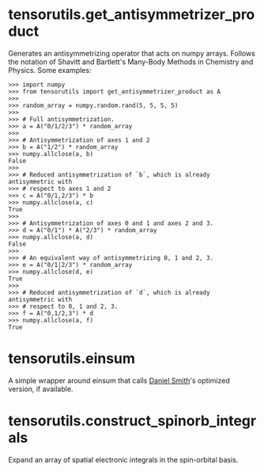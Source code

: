 # tensorutils.get_antisymmetrizer_product
Generates an antisymmetrizing operator that acts on numpy arrays.  Follows the
notation of Shavitt and Bartlett's Many-Body Methods in Chemistry and Physics.
Some examples:
```
>>> import numpy
>>> from tensorutils import get_antisymmetrizer_product as A
>>> 
>>> random_array = numpy.random.rand(5, 5, 5, 5)
>>> 
>>> # Full antisymmetrization.
>>> a = A("0/1/2/3") * random_array
>>> 
>>> # Antisymmetrization of axes 1 and 2
>>> b = A("1/2") * random_array
>>> numpy.allclose(a, b)
False
>>> 
>>> # Reduced antisymmetrization of `b`, which is already antisymmetric with
>>> # respect to axes 1 and 2
>>> c = A("0/1,2/3") * b
>>> numpy.allclose(a, c)
True
>>> 
>>> # Antisymmetrization of axes 0 and 1 and axes 2 and 3.
>>> d = A("0/1") * A("2/3") * random_array
>>> numpy.allclose(a, d)
False
>>> 
>>> # An equivalent way of antisymmetrizing 0, 1 and 2, 3.
>>> e = A("0/1|2/3") * random_array
>>> numpy.allclose(d, e)
True
>>> 
>>> # Reduced antisymmetrization of `d`, which is already antisymmetric with
>>> # respect to 0, 1 and 2, 3.
>>> f = A("0,1/2,3") * d
>>> numpy.allclose(a, f)
True

```

# tensorutils.einsum
A simple wrapper around einsum that calls
[Daniel Smith](https://github.com/dgasmith)'s optimized version, if available.

# tensorutils.construct_spinorb_integrals
Expand an array of spatial electronic integrals in the spin-orbital basis.

